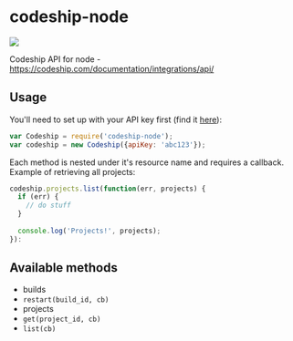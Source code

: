 # codeship-node
![](https://travis-ci.org/tcrammond/codeship-node.svg?branch=master)

Codeship API for node - https://codeship.com/documentation/integrations/api/

## Usage

You'll need to set up with your API key first (find it [here](https://codeship.com/user/edit)):
```javascript
var Codeship = require('codeship-node');
var codeship = new Codeship({apiKey: 'abc123'});
```

Each method is nested under it's resource name and requires a callback. Example of retrieving all projects:
```javascript
codeship.projects.list(function(err, projects) {
  if (err) {
    // do stuff
  }
  
  console.log('Projects!', projects);
}):
```

## Available methods

* builds
 * `restart(build_id, cb)`
* projects
 * `get(project_id, cb)`
 * `list(cb)`


